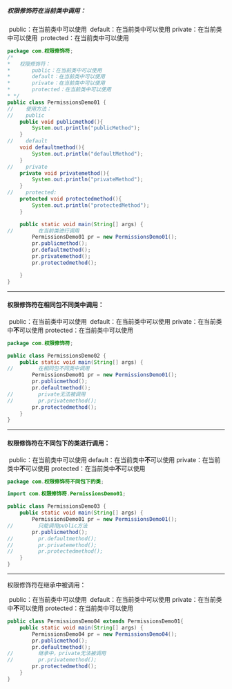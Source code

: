 ##### 权限修饰符在当前类中调用：

​       public：在当前类中可以使用
​       default：在当前类中可以使用
​       private：在当前类中可以使用
​       protected：在当前类中可以使用

```java
package com.权限修饰符;
/*
*   权限修饰符：
*       public：在当前类中可以使用
*       default：在当前类中可以使用
*       private：在当前类中可以使用
*       protected：在当前类中可以使用
* */
public class PermissionsDemo01 {
//    使用方法：
//    public
    public void publicmethod(){
        System.out.println("publicMethod");
    }
//    default
    void defaultmethod(){
        System.out.println("defaultMethod");
    }
//    private
    private void privatemethod(){
        System.out.println("privateMethod");
    }
//    protected:
    protected void protectedmethod(){
        System.out.println("protectedMethod");
    }

    public static void main(String[] args) {
//        在当前类进行调用
        PermissionsDemo01 pr = new PermissionsDemo01();
        pr.publicmethod();
        pr.defaultmethod();
        pr.privatemethod();
        pr.protectedmethod();

    }
}
```

------

#### 权限修饰符在相同包不同类中调用：

​		public：在当前类中可以使用
​		default：在当前类中可以使用
​		private：在当前类中**不**可以使用
​		protected：在当前类中可以使用

```java
package com.权限修饰符;

public class PermissionsDemo02 {
    public static void main(String[] args) {
//        在相同包不同类中调用
        PermissionsDemo01 pr = new PermissionsDemo01();
        pr.publicmethod();
        pr.defaultmethod();
//        private无法被调用
//        pr.privatemethod();
        pr.protectedmethod();
    }
}

```

------

#### 权限修饰符在不同包下的类进行调用：

​		public：在当前类中可以使用
​		default：在当前类中**不**可以使用
​		private：在当前类中**不**可以使用
​		protected：在当前类中**不**可以使用

```java
package com.权限修饰符不同包下的类;

import com.权限修饰符.PermissionsDemo01;

public class PermissionsDemo03 {
    public static void main(String[] args) {
        PermissionsDemo01 pr = new PermissionsDemo01();
//        只能调用public方法
        pr.publicmethod();
//        pr.defaultmethod();
//        pr.privatemethod();
//        pr.protectedmethod();
    }
}
```

------

权限修饰符在继承中被调用：

​		public：在当前类中可以使用
​		default：在当前类中可以使用
​		private：在当前类中**不**可以使用
​		protected：在当前类中可以使用

```java
public class PermissionsDemo04 extends PermissionsDemo01{
    public static void main(String[] args) {
        PermissionsDemo04 pr = new PermissionsDemo04();
        pr.publicmethod();
        pr.defaultmethod();
//        继承中，private无法被调用
//        pr.privatemethod();
        pr.protectedmethod();
    }
}
```

